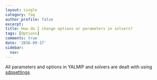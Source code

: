 ```yaml
---
layout: single
category: faq
author_profile: false
excerpt: 
title: How do I change options or parameters in solvers?
tags: [Options]
comments: true
date: '2016-09-17'
sidebar:
  nav:
---
```


All parameters and options in YALMIP and solvers are dealt with using [sdpsettings](/command/sdpsettings)
